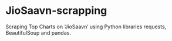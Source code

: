 # JioSaavn-scrapping
Scraping Top Charts on ‘JioSaavn’ using Python libraries requests, BeautifulSoup and pandas.
